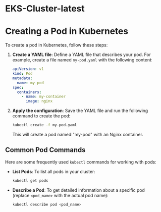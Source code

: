# EKS-Cluster-latest

# Creating a Pod in Kubernetes

To create a pod in Kubernetes, follow these steps:

1. **Create a YAML file**: Define a YAML file that describes your pod. For example, create a file named `my-pod.yaml` with the following content:

    ```yaml
    apiVersion: v1
    kind: Pod
    metadata:
      name: my-pod
    spec:
      containers:
        - name: my-container
          image: nginx
    ```

2. **Apply the configuration**: Save the YAML file and run the following command to create the pod:

    ```bash
    kubectl create -f my-pod.yaml
    ```

   This will create a pod named "my-pod" with an Nginx container.

## Common Pod Commands

Here are some frequently used `kubectl` commands for working with pods:

- **List Pods**: To list all pods in your cluster:

    ```bash
    kubectl get pods
    ```

- **Describe a Pod**: To get detailed information about a specific pod (replace `<pod_name>` with the actual pod name):

    ```bash
    kubectl describe pod <pod_name>
    ```
